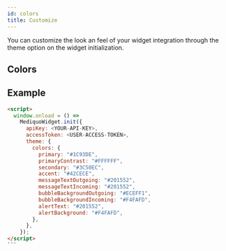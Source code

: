 ```yaml
---
id: colors
title: Customize
---
```


You can customize the look an feel of your widget integration through the theme option on the widget initialization.

## Colors

## Example

````html
<script>
  window.onload = () =>
    MediquoWidget.init({
      apiKey: <YOUR-API-KEY>,
      accessToken: <USER-ACCESS-TOKEN>,
      theme: {
        colors: {
          primary: "#1C93DE",
          primaryContrast: "#FFFFFF",
          secondary: "#3C50EC",
          accent: "#42CECE",
          messageTextOutgoing: "#201552",
          messageTextIncoming: "#201552",
          bubbleBackgroundOutgoing: "#ECEFF1",
          bubbleBackgroundIncoming: "#F4FAFD",
          alertText: "#201552",
          alertBackground: "#F4FAFD",
        },
      },
    });
</script>
```
````
